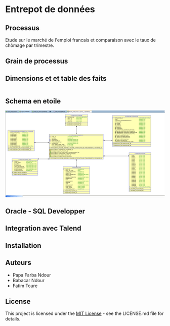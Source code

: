 # Entrepot de données 

## Processus 

Etude sur le marché de l'emploi francais et comparaison avec le taux de chômage par trimestre.


## Grain de processus


## Dimensions et et table des faits

```bash

```

## Schema en etoile

![shema en étoile](images/etoile.PNG)


## Oracle - SQL Developper


## Integration avec Talend

## Installation


## Auteurs
* Papa Farba Ndour
* Babacar Ndour
* Fatim Toure

## License

This project is licensed under the [MIT License](https://choosealicense.com/licenses/mit/) - see the LICENSE.md file for details.
